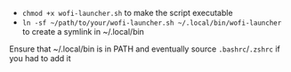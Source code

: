 - `chmod +x wofi-launcher.sh` to make the script executable
- `ln -sf ~/path/to/your/wofi-launcher.sh ~/.local/bin/wofi-launcher` to create a symlink in ~/.local/bin

Ensure that ~/.local/bin is in PATH and eventually source `.bashrc`/`.zshrc` if you had to add it
